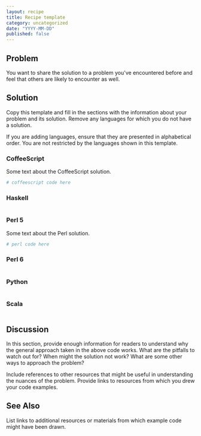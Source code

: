 ```yaml
---
layout: recipe
title: Recipe template
category: uncategorized
date: "YYYY-MM-DD"
published: false
---
```


## Problem

You want to share the solution to a problem you've encountered before and feel that others are likely to encounter as well.

## Solution

Copy this template and fill in the sections with the information about your problem and its solution. Remove any languages for which you do not have a solution.

If you are adding languages, ensure that they are presented in alphabetical order. You are not restricted by the languages shown in this template.

### CoffeeScript

Some text about the CoffeeScript solution.

```coffeescript
# coffeescript code here
```
### Haskell

```haskell
```

### Perl 5

Some text about the Perl solution.

```perl
# perl code here
```

### Perl 6

```perl
```

### Python

```python
```

### Scala

```scala
```


## Discussion

In this section, provide enough information for readers to understand why the general approach taken in the above code works. What are the pitfalls to watch out for? When might the solution not work? What are some other ways to approach the problem?

Include references to other resources that might be useful in understanding the nuances of the problem. Provide links to resources from which you drew your code examples.

## See Also

List links to additional resources or materials from which example code might have been drawn. 